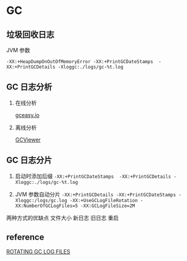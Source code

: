 # GC

## 垃圾回收日志

JVM 参数

`-XX:+HeapDumpOnOutOfMemoryError -XX:+PrintGCDateStamps  -XX:+PrintGCDetails -Xloggc:./logs/gc-%t.log`

## GC 日志分析

1. 在线分析

    [gceasy.io](https://gceasy.io/)

2. 离线分析

    [GCViewer](https://github.com/chewiebug/GCViewer)

## GC 日志分片

1. 启动时添加后缀 `-XX:+PrintGCDateStamps  -XX:+PrintGCDetails -Xloggc:./logs/gc-%t.log`

2. JVM 参数自动分片 `-XX:+PrintGCDetails -XX:+PrintGCDateStamps -Xloggc:/logs/gc.log -XX:+UseGCLogFileRotation -XX:NumberOfGCLogFiles=5 -XX:GCLogFileSize=2M`

两种方式的优缺点 文件大小 新日志 旧日志 重启

## reference

[ROTATING GC LOG FILES](https://blog.gceasy.io/2016/11/15/rotating-gc-log-files/)
